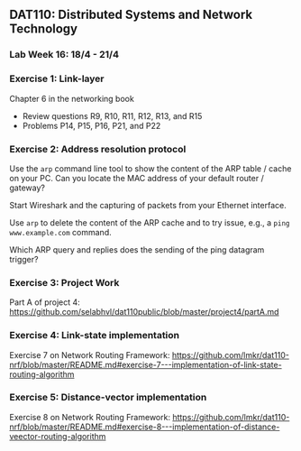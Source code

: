 ## DAT110: Distributed Systems and Network Technology

### Lab Week 16: 18/4 - 21/4

### Exercise 1: Link-layer

Chapter 6 in the networking book

- Review questions R9, R10, R11, R12, R13, and R15
- Problems P14, P15, P16, P21, and P22

### Exercise 2: Address resolution protocol

Use the `arp` command line tool to show the content of the ARP table / cache on your PC. Can you locate the MAC address of your default router / gateway?

Start Wireshark and the capturing of packets from your Ethernet interface.

Use `arp` to delete the content of the ARP cache and to try issue, e.g., a `ping www.example.com` command.

Which ARP query and replies does the sending of the ping datagram trigger?

### Exercise 3: Project Work

Part A of project 4: https://github.com/selabhvl/dat110public/blob/master/project4/partA.md

### Exercise 4: Link-state implementation

Exercise 7 on Network Routing Framework: https://github.com/lmkr/dat110-nrf/blob/master/README.md#exercise-7---implementation-of-link-state-routing-algorithm

### Exercise 5: Distance-vector implementation

Exercise 8 on Network Routing Framework: https://github.com/lmkr/dat110-nrf/blob/master/README.md#exercise-8---implementation-of-distance-veector-routing-algorithm
